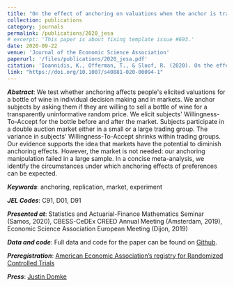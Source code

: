 ```yaml
---
title: "On the effect of anchoring on valuations when the anchor is transparently uninformative"
collection: publications
category: journals
permalink: /publications/2020_jesa
# excerpt: 'This paper is about fixing template issue #693.'
date: 2020-09-22
venue: 'Journal of the Economic Science Association'
paperurl: '/files/publications/2020_jesa.pdf'
citation: 'Ioannidis, K., Offerman, T., & Sloof, R. (2020). On the effect of anchoring on valuations when the anchor is transparently uninformative. <i>Journal of the Economic Science Association</i>. 6(1), 77–94.'
link: "https://doi.org/10.1007/s40881-020-00094-1"
---
```


***Abstract***: We test whether anchoring affects people's elicited valuations for a bottle of wine in individual decision making and in markets. We anchor subjects by asking them if they are willing to sell a bottle of wine for a transparently uninformative random price. We elicit subjects' Willingness-To-Accept for the bottle before and after the market. Subjects participate in a double auction market either in a small or a large trading group. The variance in subjects' Willingness-To-Accept shrinks within trading groups. Our evidence supports the idea that markets have the potential to diminish anchoring effects. However, the market is not needed: our anchoring manipulation failed in a large sample. In a concise meta-analysis, we identify the circumstances under which anchoring effects of preferences can be expected.

***Keywords***: anchoring, replication, market, experiment

***JEL Codes***: C91, D01, D91

***Presented at***: Statistics and Actuarial-Finance Mathematics Seminar (Samos, 2020), CBESS-CeDEx CREED Annual Meeting (Amsterdam, 2019), Economic Science Association European Meeting (Dijon, 2019)

***Data and code***: Full data and code for the paper can be found on [Github](https://github.com/KonstantinosIoannidis/Anchoring_JESA).

***Preregistration***: <a href="https://www.socialscienceregistry.org/trials/3402" target="_blank">American Economic Association’s registry for Randomized Controlled Trials</a>

***Press***: <a href="https://justindomke.wordpress.com/2021/10/14/is-anchoring-a-reliable-cognitive-bias/" target="_blank">Justin Domke</a>

